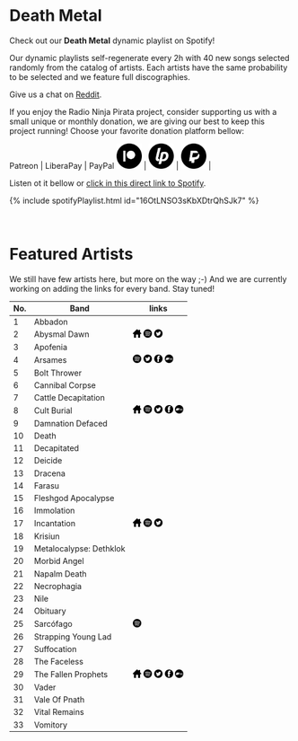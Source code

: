 # Death Metal

Check out our **Death Metal** dynamic playlist on Spotify!

Our dynamic playlists self-regenerate every 2h with 40 new songs selected randomly from the catalog of artists. Each artists have the same probability to be selected and we feature full discographies.

Give us a chat on [Reddit](https://www.reddit.com/r/RadioNinjaPirata/comments/ienof7/death_metal/).

If you enjoy the Radio Ninja Pirata project, consider supporting us with a small unique or monthly donation, we are giving our best to keep this project running! Choose your favorite donation platform bellow:

 Patreon | LiberaPay | PayPal
<a href="https://www.patreon.com/radioninjapirata" target="_blank"><img src="assets/patreon_black_logo_500x500.png" alt="patreon" height="45" width="45" /></a> | <a href="https://liberapay.com/RadioNinjaPirata/donate" target="_blank"><img src="assets/liberapay_logo_500x500.png" alt="liberapay" height="45" width="45" /></a> | <a href="https://www.paypal.com/cgi-bin/webscr?cmd=_s-xclick&hosted_button_id=TWGZ3KKDLEDUE&source=url" target="_blank"><img src="assets/paypal_black_logo_500x500.png" alt="paypal" height="45" width="45" /></a> |

Listen ot it bellow or [click in this direct link to Spotify](https://open.spotify.com/playlist/16OtLNSO3sKbXDtrQhSJk7?si=AKDQW-SjR4urrXY-zjKyHQ).

{% include spotifyPlaylist.html id="16OtLNSO3sKbXDtrQhSJk7" %}

<br>

# Featured Artists

We still have few artists here, but more on the way ;-) And we are currently working on adding the links for every band. Stay tuned!

No. | Band | links
--- | ---- | -----
1 | Abbadon |     
2 | Abysmal Dawn | <a href="https://www.facebook.com/AbysmalDawn" target="_blank"><img src="assets/others_home_button.png" alt="home" height="15" width="15" /></a> <a href="https://open.spotify.com/artist/2h7HrMDoZpWxx3uAuJxyj9?si=twtOOU4VQ6-AVyJc8PGFyg" target="_blank"><img src="assets/spotify_button.png" alt="spotify" height="15" width="15" /></a> <a href="https://twitter.com/AbysmalDawn" target="_blank"><img src="assets/twitter_button.png" alt="twitter" height="15" width="15" /></a>  
3 | Apofenia |     
4 | Arsames |  <a href="https://open.spotify.com/artist/5dW2jDVBFLpKiUqXCg8ME5?si=j3ep_KUgTnyShGsNIgFeog" target="_blank"><img src="assets/spotify_button.png" alt="spotify" height="15" width="15" /></a> <a href="https://twitter.com/Arsamesband" target="_blank"><img src="assets/twitter_button.png" alt="twitter" height="15" width="15" /></a> <a href="https://www.facebook.com/METALARSAMES" target="_blank"><img src="assets/facebook_button.png" alt="facebook" height="15" width="15" /></a> <a href="https://arsames.bandcamp.com" target="_blank"><img src="assets/bandcamp_button.png" alt="bandcamp" height="15" width="15" /></a>
5 | Bolt Thrower |     
6 | Cannibal Corpse |     
7 | Cattle Decapitation |     
8 | Cult Burial | <a href="https://www.cultburial.com/" target="_blank"><img src="assets/others_home_button.png" alt="home" height="15" width="15" /></a> <a href="https://open.spotify.com/artist/6OXAFCILnZJLxFE23w46my?si=1gZZXaXpSVG8du51Vr4pbg" target="_blank"><img src="assets/spotify_button.png" alt="spotify" height="15" width="15" /></a> <a href="https://twitter.com/CultBurial" target="_blank"><img src="assets/twitter_button.png" alt="twitter" height="15" width="15" /></a> <a href="https://www.facebook.com/cultburial" target="_blank"><img src="assets/facebook_button.png" alt="facebook" height="15" width="15" /></a> <a href="https://cultburial.bandcamp.com" target="_blank"><img src="assets/bandcamp_button.png" alt="bandcamp" height="15" width="15" /></a>
9 | Damnation Defaced |     
10 | Death |     
11 | Decapitated |     
12 | Deicide |     
13 | Dracena |     
14 | Farasu |     
15 | Fleshgod Apocalypse |     
16 | Immolation |     
17 | Incantation | <a href="https://store.relapse.com/b/incantation" target="_blank"><img src="assets/others_home_button.png" alt="home" height="15" width="15" /></a> <a href="https://open.spotify.com/artist/66AXpP038gUcoKVQoO98Fz?si=5iCCPxpcToK-1HTCqkquww" target="_blank"><img src="assets/spotify_button.png" alt="spotify" height="15" width="15" /></a> <a href="https://twitter.com/Incantation666" target="_blank"><img src="assets/twitter_button.png" alt="twitter" height="15" width="15" /></a>  
18 | Krisiun |     
19 | Metalocalypse: Dethklok |     
20 | Morbid Angel |     
21 | Napalm Death |     
22 | Necrophagia |     
23 | Nile |     
24 | Obituary |     
25 | Sarcófago |  <a href="https://open.spotify.com/artist/3bPSw3qkTeBZXnfDFUqmPG?si=aqcmaxF6SaSmCCB9DfPXUw" target="_blank"><img src="assets/spotify_button.png" alt="spotify" height="15" width="15" /></a>   
26 | Strapping Young Lad |     
27 | Suffocation |     
28 | The Faceless |     
29 | The Fallen Prophets | <a href="https://www.thefallenprophets.com/" target="_blank"><img src="assets/others_home_button.png" alt="home" height="15" width="15" /></a> <a href="https://open.spotify.com/artist/5ZW7xLlj4bsIfjvUpNGEcs?si=90CPX_77SLmrSuN9pN0Muw" target="_blank"><img src="assets/spotify_button.png" alt="spotify" height="15" width="15" /></a> <a href="https://twitter.com/tfpdeathmetal" target="_blank"><img src="assets/twitter_button.png" alt="twitter" height="15" width="15" /></a> <a href="https://www.facebook.com/the.fallen.prophets.band" target="_blank"><img src="assets/facebook_button.png" alt="facebook" height="15" width="15" /></a> <a href="https://thefallenprophets.bandcamp.com" target="_blank"><img src="assets/bandcamp_button.png" alt="bandcamp" height="15" width="15" /></a>
30 | Vader |     
31 | Vale Of Pnath |     
32 | Vital Remains |     
33 | Vomitory |     
